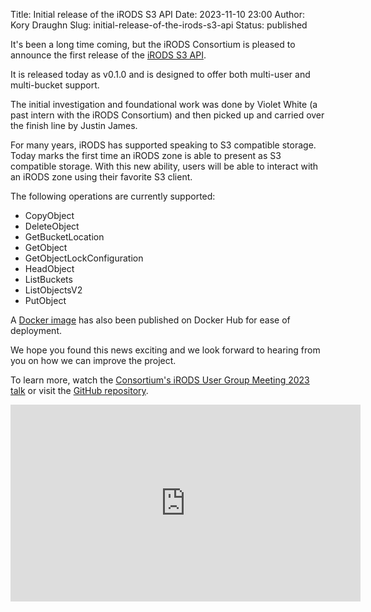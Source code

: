 Title: Initial release of the iRODS S3 API
Date: 2023-11-10 23:00
Author: Kory Draughn
Slug: initial-release-of-the-irods-s3-api
Status: published


It's been a long time coming, but the iRODS Consortium is pleased to announce the first release of the [iRODS S3 API](https://github.com/irods/irods_client_s3_api).

It is released today as v0.1.0 and is designed to offer both multi-user and multi-bucket support.

The initial investigation and foundational work was done by Violet White (a past intern with the iRODS Consortium) and then picked up and carried over the finish line by Justin James.

For many years, iRODS has supported speaking to S3 compatible storage. Today marks the first time an iRODS zone is able to present as S3 compatible storage. With this new ability, users will be able to interact with an iRODS zone using their favorite S3 client.

The following operations are currently supported:

- CopyObject
- DeleteObject
- GetBucketLocation
- GetObject
- GetObjectLockConfiguration
- HeadObject
- ListBuckets
- ListObjectsV2
- PutObject

A [Docker image](https://hub.docker.com/r/irods/irods_s3_api) has also been published on Docker Hub for ease of deployment.

We hope you found this news exciting and we look forward to hearing from you on how we can improve the project.

To learn more, watch the [Consortium's iRODS User Group Meeting 2023 talk](https://www.youtube.com/watch?v=5PzR_rkvsvE&list=PL29FhEN41mZPWLhE4CY4AvWA1vXygxoXx) or visit the [GitHub repository](https://github.com/irods/irods_client_s3_api).

<iframe width="560" height="315" src="https://www.youtube.com/embed/5PzR_rkvsvE" frameborder="0" gesture="media" allow="encrypted-media" allowfullscreen></iframe>
